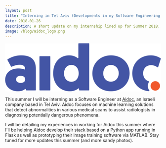 ```yaml
---
layout: post
title: "Interning in Tel Aviv (Developments in my Software Engineering Career)"
date: 2018-01-26
description: A short update on my internship lined up for Summer 2018.
image: /blog/aidoc_logo.png
---
```

![Aidoc is developing advanced innovations in deep learning and AI to augment the radiology workflow.]( /blog/aidoc_logo.png )

This summer I will be interning as a Software Engineer at [Aidoc](http://www.aidoc.com/), an Israeli company based in Tel Aviv. Aidoc 
focuses on machine learning solutions that detect abnormalities in various medical scans to assist radiologists in diagnosing potentially 
dangerous phenomena.

I will be detailing my experiences in working for Aidoc this summer where I'll be helping Aidoc develop their stack based on a Python app running in Flask as well as prototyping their image training software via MATLAB.  Stay tuned for more updates this summer (and more sandy photos).

